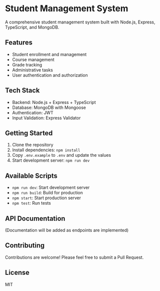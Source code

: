 # Student Management System

A comprehensive student management system built with Node.js, Express, TypeScript, and MongoDB.

## Features

- Student enrollment and management
- Course management
- Grade tracking
- Administrative tasks
- User authentication and authorization

## Tech Stack

- Backend: Node.js + Express + TypeScript
- Database: MongoDB with Mongoose
- Authentication: JWT
- Input Validation: Express Validator

## Getting Started

1. Clone the repository
2. Install dependencies: `npm install`
3. Copy `.env.example` to `.env` and update the values
4. Start development server: `npm run dev`

## Available Scripts

- `npm run dev`: Start development server
- `npm run build`: Build for production
- `npm start`: Start production server
- `npm test`: Run tests

## API Documentation

(Documentation will be added as endpoints are implemented)

## Contributing

Contributions are welcome! Please feel free to submit a Pull Request.

## License

MIT